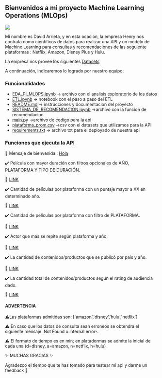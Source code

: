 ## Bienvenidos a mi proyecto Machine Learning Operations (MLOps)
![](https://user-images.githubusercontent.com/67664604/217914153-1eb00e25-ac08-4dfa-aaf8-53c09038f082.png)

Mi nombre es David Arrieta, y en esta ocación, la empresa Henry nos contrata como científicos de datos para realizar una API y un modelo de Machine Learning  para consultas y recomendaciones de las seguiente plataformas : Netflix, Amazon, Disney Plus y Hulu.

La empresa nos provee los siguientes [Datasets](https://drive.google.com/drive/folders/1b49OVFJpjPPA1noRBBi1hSmMThXmNzxn)

A continuación, indicaremos lo logrado por nuestro equipo:

### Funcionalidades 

- [EDA_PI_MLOPS.ipynb](https://github.com/Davidarr96/Pryecto_MLOps/blob/main/EDA_PI_MLOPS.ipynb) -> archivo con el analisis exploratorio de los datos
- [ETL.ipynb](https://github.com/Davidarr96/Pryecto_MLOps/blob/main/ETL.ipynb) -> notebook con el paso a paso  del ETL
- [README.md](https://github.com/Davidarr96/Pryecto_MLOps/blob/main/README.md) ->  instrucciones y documentacion del proyecto
- [SISTEMA_DE_RECOMENDACION.ipynb](https://github.com/Davidarr96/Pryecto_MLOps/blob/main/SISTEMA_DE_RECOMENDACION.ipynb) ->archivo con la funcion de recomendacion
- [main.py](https://github.com/Davidarr96/Pryecto_MLOps/blob/main/main.py) ->archivo de codigo para la api
- [plataforma_prom.csv](https://github.com/Davidarr96/Pryecto_MLOps/blob/main/plataformas_prom.csv) ->csv con el datasets que utilizamos para la API
- [requirements.txt](https://github.com/Davidarr96/Pryecto_MLOps/blob/main/requirements.txt) -> archivo txt para el deployado de nuestra api

### Funciones que ejecuta la API
🎉 Mensaje de bienvenida : [Hola](https://ejemplo-nombre-deploy-0u45.onrender.com)

✔️ Película con mayor duración con filtros opcionales de AÑO, PLATAFORMA Y TIPO DE DURACIÓN.

🚀 [LINK](https://ejemplo-nombre-deploy-0u45.onrender.com/docs#/default/get_max_duration_get_max_duration__year___platform___duration_type__get)


✔️ Cantidad de películas por plataforma con un puntaje mayor a XX en determinado año.

🚀 [LINK](https://ejemplo-nombre-deploy-0u45.onrender.com/docs#/default/get_score_count_get_score_count__platform___scored___year__get)


✔️ Cantidad de películas por plataforma con filtro de PLATAFORMA.

🚀 [LINK](https://ejemplo-nombre-deploy-0u45.onrender.com/docs#/default/get_count_platform_get_count_platform__platform__get)


✔️ Actor que más se repite según plataforma y año.

🚀 [LINK](https://ejemplo-nombre-deploy-0u45.onrender.com/docs#/default/get_actor_get_actor__platform___year__get)


✔️ La cantidad de contenidos/productos que se publicó por país y año.

🚀 [LINK](https://ejemplo-nombre-deploy-0u45.onrender.com/docs#/default/prod_per_county_prod_per_county__tipo___pais___anio__get)


✔️ La cantidad total de contenidos/productos  según el rating de audiencia dado.

 🚀 [LINK](https://ejemplo-nombre-deploy-0u45.onrender.com/docs#/default/get_contents_get_contents__rating__get)
 

#### ADVERTENCIA 

⚠️Las plataformas admitidas son: ['amazon','disney','hulu','netflix']

⚠️ En caso que los datos de consulta sean erroneos se obtendra el siguiente mensaje: Not Found o internal error-.

⚠️ El formato de tiempo es en min; en platadormas se admite la inicial de cada una (d=disney, a=amazon, n=netflix, h=hulu)

✨ MUCHAS GRACIAS ✨

Agradezco el tiempo que te has tomado para testear mi api y darme un feedback 💪

